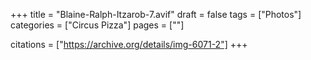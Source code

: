 +++
title = "Blaine-Ralph-Itzarob-7.avif"
draft = false
tags = ["Photos"]
categories = ["Circus Pizza"]
pages = [""]

citations = ["https://archive.org/details/img-6071-2"]
+++
